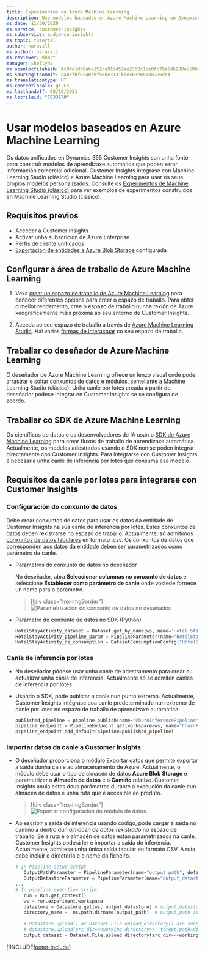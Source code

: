 ```yaml
---
title: Experimentos de Azure Machine Learning
description: Use modelos baseados en Azure Machine Learning en Dynamics 365 Customer Insights.
ms.date: 11/30/2020
ms.service: customer-insights
ms.subservice: audience-insights
ms.topic: tutorial
author: naravill
ms.author: naravill
ms.reviewer: mhart
manager: shellyha
ms.openlocfilehash: 4c04a1d08aba152ce91d452ae2300c1ce0fc79e5d6980ac506dc40d9914c9fca
ms.sourcegitcommit: aa0cfbf6240a9f560e3131bdec63e051a8786dd4
ms.translationtype: HT
ms.contentlocale: gl-ES
ms.lasthandoff: 08/10/2021
ms.locfileid: "7033170"
---
```

# <a name="use-azure-machine-learning-based-models"></a>Usar modelos baseados en Azure Machine Learning

Os datos unificados en Dynamics 365 Customer Insights son unha fonte para construír modelos de aprendizaxe automática que poden xerar información comercial adicional. Customer Insights intégrase con Machine Learning Studio (clásico) e Azure Machine Learning para usar os seus propios modelos personalizados. Consulte os [Experimentos de Machine Learning Studio (clásico)](machine-learning-studio-experiments.md) para ver exemplos de experimentos construídos en Machine Learning Studio (clásico). 

## <a name="prerequisites"></a>Requisitos previos

- Acceder a Customer Insights
- Activar unha subscrición de Azure Enterprise
- [Perfís de cliente unificados](data-unification.md)
- [Exportación de entidades a Azure Blob Storage](export-azure-blob-storage.md) configurada

## <a name="set-up-azure-machine-learning-workspace"></a>Configurar a área de traballo de Azure Machine Learning

1. Vexa [crear un espazo de traballo de Azure Machine Learning](/azure/machine-learning/concept-workspace#-create-a-workspace) para coñecer diferentes opcións para crear o espazo de traballo. Para obter o mellor rendemento, cree o espazo de traballo nunha rexión de Azure xeograficamente máis próxima ao seu entorno de Customer Insights.

1. Acceda ao seu espazo de traballo a través de [Azure Machine Learning Studio](https://ml.azure.com/). Hai varias [formas de interactuar](/azure/machine-learning/concept-workspace#tools-for-workspace-interaction) co seu espazo de traballo.

## <a name="work-with-azure-machine-learning-designer"></a>Traballar co deseñador de Azure Machine Learning

O deseñador de Azure Machine Learning ofrece un lenzo visual onde pode arrastrar e soltar conxuntos de datos e módulos, semellante a Machine Learning Studio (clásico). Unha canle por lotes creada a partir do deseñador pódese integrar en Customer Insights se se configura de acordo. 
   
## <a name="working-with-azure-machine-learning-sdk"></a>Traballar co SDK de Azure Machine Learning

Os científicos de datos e os desenvolvedores de IA usan o [SDK de Azure Machine Learning](/python/api/overview/azure/ml/?preserve-view=true&view=azure-ml-py) para crear fluxos de traballo de aprendizaxe automática. Actualmente, os modelos adestrados usando o SDK non se poden integrar directamente con Customer Insights. Para integrarse con Customer Insights é necesaria unha canle de inferencia por lotes que consuma ese modelo.

## <a name="batch-pipeline-requirements-to-integrate-with-customer-insights"></a>Requisitos da canle por lotes para integrarse con Customer Insights

### <a name="dataset-configuration"></a>Configuración do conxunto de datos

Debe crear conxuntos de datos para usar os datos da entidade de Customer Insights na súa canle de inferencia por lotes. Estes conxuntos de datos deben rexistrarse no espazo de traballo. Actualmente, só admitimos [conxuntos de datos tabulares](/azure/machine-learning/how-to-create-register-datasets#tabulardataset) en formato .csv. Os conxuntos de datos que corresponden aos datos da entidade deben ser parametrizados como parámetro de canle.
   
* Parámetros do conxunto de datos no deseñador
   
     No deseñador, abra **Seleccionar columnas no conxunto de datos** e seleccione **Establecer como parámetro de canle** onde vostede fornece un nome para o parámetro.

     > [!div class="mx-imgBorder"]
     > ![Parametrización do conxunto de datos no deseñador.](media/intelligence-designer-dataset-parameters.png "Parametrización do conxunto de datos no deseñador")
   
* Parámetro do conxunto de datos no SDK (Python)
   
   ```python
   HotelStayActivity_dataset = Dataset.get_by_name(ws, name='Hotel Stay Activity Data')
   HotelStayActivity_pipeline_param = PipelineParameter(name="HotelStayActivity_pipeline_param", default_value=HotelStayActivity_dataset)
   HotelStayActivity_ds_consumption = DatasetConsumptionConfig("HotelStayActivity_dataset", HotelStayActivity_pipeline_param)
   ```

### <a name="batch-inference-pipeline"></a>Canle de inferencia por lotes
  
* No deseñador pódese usar unha canle de adestramento para crear ou actualizar unha canle de inferencia. Actualmente só se admiten canles de inferencia por lotes.

* Usando o SDK, pode publicar a canle nun punto extremo. Actualmente, Customer Insights intégrase coa canle predeterminada nun extremo de canle por lotes no espazo de traballo de aprendizaxe automática.
   
   ```python
   published_pipeline = pipeline.publish(name="ChurnInferencePipeline", description="Published Churn Inference pipeline")
   pipeline_endpoint = PipelineEndpoint.get(workspace=ws, name="ChurnPipelineEndpoint") 
   pipeline_endpoint.add_default(pipeline=published_pipeline)
   ```

### <a name="import-pipeline-data-into-customer-insights"></a>Importar datos da canle a Customer Insights

* O deseñador proporciona o [módulo Exportar datos](/azure/machine-learning/algorithm-module-reference/export-data) que permite exportar a saída dunha canle ao almacenamento de Azure. Actualmente, o módulo debe usar o tipo de almacén de datos **Azure Blob Storage** e parametrizar o **Almacén de datos** e o **Camiño** relativo. Customer Insights anula estes dous parámetros durante a execución da canle cun almacén de datos e unha ruta que é accesible ao produto.
   > [!div class="mx-imgBorder"]
   > ![Exportar configuración do módulo de datos.](media/intelligence-designer-importdata.png "Exportar configuración do módulo de datos")
   
* Ao escribir a saída de inferencia usando código, pode cargar a saída no camiño a dentro dun *almacén de datos rexistrado* no espazo de traballo. Se a ruta e o almacén de datos están parametrizados na canle, Customer Insights poderá ler e importar a saída de inferencia. Actualmente, admítese unha única saída tabular en formato CSV. A ruta debe incluír o directorio e o nome do ficheiro.

   ```python
   # In Pipeline setup script
      OutputPathParameter = PipelineParameter(name="output_path", default_value="HotelChurnOutput/HotelChurnOutput.csv")
      OutputDatastoreParameter = PipelineParameter(name="output_datastore", default_value="workspaceblobstore")
   ...
   # In pipeline execution script
      run = Run.get_context()
      ws = run.experiment.workspace
      datastore = Datastore.get(ws, output_datastore) # output_datastore is parameterized
      directory_name =  os.path.dirname(output_path)  # output_path is parameterized.
      
      # Datastore.upload() or Dataset.File.upload_directory() are supported methods to uplaod the data
      # datastore.upload(src_dir=<<working directory>>, target_path=directory_name, overwrite=False, show_progress=True)
      output_dataset = Dataset.File.upload_directory(src_dir=<<working directory>>, target = (datastore, directory_name)) # Remove trailing "/" from directory_name
   ```


[!INCLUDE[footer-include](../includes/footer-banner.md)]
